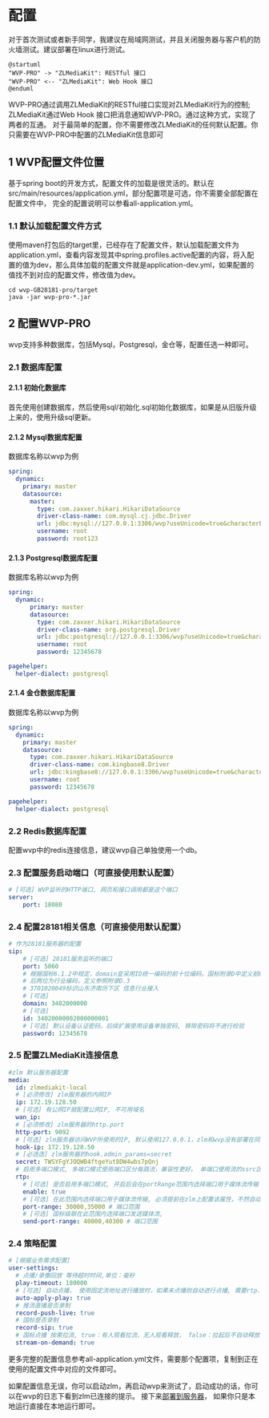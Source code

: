 <!-- 配置 -->
# 配置
对于首次测试或者新手同学，我建议在局域网测试，并且关闭服务器与客户机的防火墙测试。建议部署在linux进行测试。

```plantuml
@startuml
"WVP-PRO" -> "ZLMediaKit": RESTful 接口
"WVP-PRO" <-- "ZLMediaKit": Web Hook 接口
@enduml
```
WVP-PRO通过调用ZLMediaKit的RESTful接口实现对ZLMediaKit行为的控制; ZLMediaKit通过Web Hook 接口把消息通知WVP-PRO。通过这种方式，实现了两者的互通。
对于最简单的配置，你不需要修改ZLMediaKit的任何默认配置。你只需要在WVP-PRO中配置的ZLMediaKit信息即可
## 1 WVP配置文件位置
基于spring boot的开发方式，配置文件的加载是很灵活的。默认在src/main/resources/application.yml，部分配置项是可选，你不需要全部配置在配置文件中，
完全的配置说明可以参看all-application.yml。
### 1.1 默认加载配置文件方式
使用maven打包后的target里，已经存在了配置文件，默认加载配置文件为application.yml，查看内容发现其中spring.profiles.active配置的内容，将入配置的值为dev，那么具体加载的配置文件就是application-dev.yml，如果配置的值找不到对应的配置文件，修改值为dev。
```shell
cd wvp-GB28181-pro/target
java -jar wvp-pro-*.jar
```
## 2 配置WVP-PRO
wvp支持多种数据库，包括Mysql，Postgresql，金仓等，配置任选一种即可。
### 2.1 数据库配置
####  2.1.1 初始化数据库
首先使用创建数据库，然后使用sql/初始化.sql初始化数据库，如果是从旧版升级上来的，使用升级sql更新。
####  2.1.2 Mysql数据库配置
数据库名称以wvp为例
```yaml
spring:
  dynamic:
    primary: master
    datasource:
      master:
        type: com.zaxxer.hikari.HikariDataSource
        driver-class-name: com.mysql.cj.jdbc.Driver
        url: jdbc:mysql://127.0.0.1:3306/wvp?useUnicode=true&characterEncoding=UTF8&rewriteBatchedStatements=true&serverTimezone=PRC&useSSL=false&allowMultiQueries=true
        username: root
        password: root123
```
####  2.1.3 Postgresql数据库配置
数据库名称以wvp为例
```yaml
spring:
  dynamic:
      primary: master
      datasource:
        type: com.zaxxer.hikari.HikariDataSource
        driver-class-name: org.postgresql.Driver
        url: jdbc:postgresql://127.0.0.1:3306/wvp?useUnicode=true&characterEncoding=UTF8&rewriteBatchedStatements=true&serverTimezone=PRC&useSSL=false&allowMultiQueries=true&allowPublicKeyRetrieval=true
        username: root
        password: 12345678

pagehelper:
  helper-dialect: postgresql
```
####  2.1.4 金仓数据库配置
数据库名称以wvp为例
```yaml
spring:
  dynamic:
    primary: master
    datasource:
      type: com.zaxxer.hikari.HikariDataSource
      driver-class-name: com.kingbase8.Driver
      url: jdbc:kingbase8://127.0.0.1:3306/wvp?useUnicode=true&characterEncoding=utf8
      username: root
      password: 12345678

pagehelper:
  helper-dialect: postgresql
```
### 2.2 Redis数据库配置
配置wvp中的redis连接信息，建议wvp自己单独使用一个db。
### 2.3 配置服务启动端口（可直接使用默认配置）
```yaml
# [可选] WVP监听的HTTP端口, 网页和接口调用都是这个端口
server:
    port: 18080
```
### 2.4 配置28181相关信息（可直接使用默认配置）
```yaml
# 作为28181服务器的配置
sip:
    # [可选] 28181服务监听的端口
    port: 5060
    # 根据国标6.1.2中规定，domain宜采用ID统一编码的前十位编码。国标附录D中定义前8位为中心编码（由省级、市级、区级、基层编号组成，参照GB/T 2260-2007）
    # 后两位为行业编码，定义参照附录D.3
    # 3701020049标识山东济南历下区 信息行业接入
    # [可选]
    domain: 3402000000
    # [可选]
    id: 34020000002000000001
    # [可选] 默认设备认证密码，后续扩展使用设备单独密码, 移除密码将不进行校验
    password: 12345678
```
### 2.5 配置ZLMediaKit连接信息
```yaml
#zlm 默认服务器配置
media:
  id: zlmediakit-local
  # [必须修改] zlm服务器的内网IP
  ip: 172.19.128.50
  # [可选] 有公网IP就配置公网IP, 不可用域名
  wan_ip:
  # [必须修改] zlm服务器的http.port
  http-port: 9092
  # [可选] zlm服务器访问WVP所使用的IP, 默认使用127.0.0.1，zlm和wvp没有部署在同一台服务器时必须配置
  hook-ip: 172.19.128.50
  # [必选选] zlm服务器的hook.admin_params=secret
  secret: TWSYFgYJOQWB4ftgeYut8DW4wbs7pQnj
  # 启用多端口模式, 多端口模式使用端口区分每路流，兼容性更好。 单端口使用流的ssrc区分， 点播超时建议使用多端口测试
  rtp:
    # [可选] 是否启用多端口模式, 开启后会在portRange范围内选择端口用于媒体流传输
    enable: true
    # [可选] 在此范围内选择端口用于媒体流传输, 必须提前在zlm上配置该属性，不然自动配置此属性可能不成功
    port-range: 30000,35000 # 端口范围
    # [可选] 国标级联在此范围内选择端口发送媒体流,
    send-port-range: 40000,40300 # 端口范围
```
### 2.4 策略配置
```yaml
# [根据业务需求配置]
user-settings:
  # 点播/录像回放 等待超时时间,单位：毫秒
  play-timeout: 180000
  # [可选] 自动点播， 使用固定流地址进行播放时，如果未点播则自动进行点播, 需要rtp.enable=true
  auto-apply-play: true
  # 推流直播是否录制
  record-push-live: true
  # 国标是否录制
  record-sip: true
  # 国标点播 按需拉流, true：有人观看拉流，无人观看释放， false：拉起后不自动释放
  stream-on-demand: true
```
更多完整的配置信息参考all-application.yml文件，需要那个配置项，复制到正在使用的配置文件中对应的文件即可。

如果配置信息无误，你可以启动zlm，再启动wvp来测试了，启动成功的话，你可以在wvp的日志下看到zlm已连接的提示。
接下来[部署到服务器](./_content/introduction/deployment.md)， 如果你只是本地运行直接在本地运行即可。
